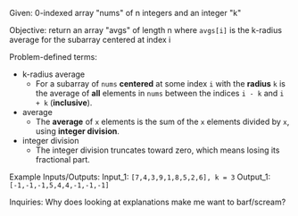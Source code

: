 Given: 0-indexed array "nums" of n integers and an integer "k"

Objective: return an array "avgs" of length n where `avgs[i]` is the k-radius average for the subarray centered at index i

Problem-defined terms: 
* k-radius average
	* For a subarray of `nums` **centered** at some index `i` with the **radius** `k` is the average of **all** elements in `nums` between the indices `i - k` and `i + k` (**inclusive**).
* average
	* The **average** of `x` elements is the sum of the `x` elements divided by `x`, using **integer division**.
* integer division
	* The integer division truncates toward zero, which means losing its fractional part.

Example Inputs/Outputs:
Input_1: `[7,4,3,9,1,8,5,2,6], k = 3`
Output_1: `[-1,-1,-1,5,4,4,-1,-1,-1]`

Inquiries:
Why does looking at explanations make me want to barf/scream?